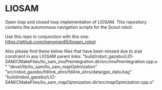 # LIOSAM
Open loop and closed loop implementation of LIOSAM. This repository contains the autonomous navigation scripts for the Scout robot. 

Use this repo in conjunction with this one: https://github.com/menonjay85/liosam_robot 


Also please find these below files that have been missed due to size constraint in any LIOSAM parent links:
"build/robot_gazebo/LIO-SAM/CMakeFiles/lio_sam_imuPreintegration.dir/src/imuPreintegration.cpp.o"
"devel/lib/lio_sam/lio_sam_mapOptmization"
"src/robot_gazebo/fdilink_ahrs/fdilink_ahrs/data/gps_data.bag"
"build/robot_gazebo/LIO-SAM/CMakeFiles/lio_sam_mapOptmization.dir/src/mapOptmization.cpp.o"
